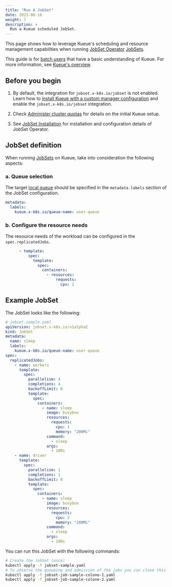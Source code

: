 ```yaml
---
title: "Run A JobSet"
date: 2023-06-16
weight: 7
description: >
  Run a Kueue scheduled JobSet.
---
```


This page shows how to leverage Kueue's scheduling and resource management capabilities when running [JobSet Operator](https://github.com/kubernetes-sigs/jobset) [JobSets](https://github.com/kubernetes-sigs/jobset/blob/main/docs/concepts/README.md).

This guide is for [batch users](/docs/tasks#batch-user) that have a basic understanding of Kueue. For more information, see [Kueue's overview](/docs/overview).

## Before you begin

1. By default, the integration for `jobset.x-k8s.io/jobset` is not enabled.
  Learn how to [install Kueue with a custom manager configuration](/docs/installation/#install-a-custom-configured-released-version)
  and enable the `jobset.x-k8s.io/jobset` integration.

2. Check [Administer cluster quotas](/docs/tasks/administer_cluster_quotas) for details on the initial Kueue setup.

3. See [JobSet Installation](https://github.com/kubernetes-sigs/jobset/blob/main/docs/setup/install.md) for installation and configuration details of JobSet Operator.

## JobSet definition

When running [JobSets](https://github.com/kubernetes-sigs/jobset/blob/main/docs/concepts/README.md) on
Kueue, take into consideration the following aspects:

### a. Queue selection

The target [local queue](/docs/concepts/local_queue) should be specified in the `metadata.labels` section of the JobSet configuration.

```yaml
metadata:
  labels:
    kueue.x-k8s.io/queue-name: user-queue
```

### b. Configure the resource needs

The resource needs of the workload can be configured in the `spec.replicatedJobs`.

```yaml
      - template:
          spec:
            template:
              spec:
                containers:
                  - resources:
                      requests:
                        cpu: 1
```

## Example JobSet

The JobSet looks like the following:

```yaml
# jobset-sample.yaml
apiVersion: jobset.x-k8s.io/v1alpha2
kind: JobSet
metadata:
  name: sleep
  labels:
    kueue.x-k8s.io/queue-name: user-queue
spec:
  replicatedJobs:
    - name: workers
      template:
        spec:
          parallelism: 4
          completions: 4
          backoffLimit: 0
          template:
            spec:
              containers:
                - name: sleep
                  image: busybox
                  resources:
                    requests:
                      cpu: 1
                      memory: "200Mi"
                  command:
                    - sleep
                  args:
                    - 100s
    - name: driver
      template:
        spec:
          parallelism: 1
          completions: 1
          backoffLimit: 0
          template:
            spec:
              containers:
                - name: sleep
                  image: busybox
                  resources:
                    requests:
                      cpu: 2
                      memory: "200Mi"
                  command:
                    - sleep
                  args:
                    - 100s
```

You can run this JobSet with the following commands:

```sh
# Create the JobSet (once)
kubectl apply -f jobset-sample.yaml
# To observe the queueing and admission of the jobs you can clone this example with different metadata.name and apply them.
kubectl apply -f jobset-job-sample-colone-1.yaml
kubectl apply -f jobset-job-sample-colone-2.yaml
```
